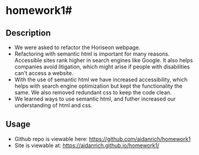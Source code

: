 # homework1# <Your-Project-Title>
## Description

- We were asked to refactor the Horiseon webpage.
- Refactoring with semantic html is important for many reasons. Accessible sites rank higher in search engines like Google. It also helps companies avoid litigation, which might arise if people with disabilities can't access a website.
- With the use of semantic html we have increased accessibility, which helps with search engine optimization but kept the functionality the same. We also removed redundant css to keep the code clean.
- We learned ways to use semantic html, and futher increased our understanding of html and css.

## Usage
- Github repo is viewable here: https://github.com/aidanrich/homework1
- Site is viewable at: https://aidanrich.github.io/homework1/